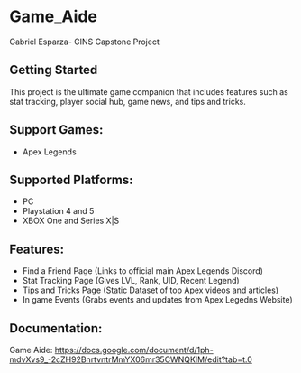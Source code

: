 # Game_Aide

Gabriel Esparza- CINS Capstone Project

## Getting Started

This project is the ultimate game companion that includes features such as stat tracking, player social hub, game news, and tips and tricks.

## Support Games:
- Apex Legends

## Supported Platforms:
- PC 
- Playstation 4 and 5
- XBOX One and Series X|S

## Features:
- Find a Friend Page (Links to official main Apex Legends Discord)
- Stat Tracking Page (Gives LVL, Rank, UID, Recent Legend)
- Tips and Tricks Page (Static Dataset of top Apex videos and articles)
- In game Events (Grabs events and updates from Apex Legedns Website)

## Documentation:
Game Aide: https://docs.google.com/document/d/1ph-mdvXvs9_-2cZH92BnrtvntrMmYX06mr35CWNQKIM/edit?tab=t.0
